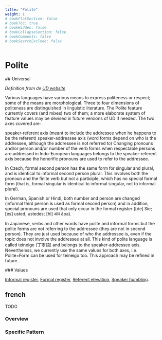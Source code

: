 ```yaml
---
title: "Polite"
weight: 1
# bookFlatSection: false
# bookToc: true
# bookHidden: false
# bookCollapseSection: false
# bookComments: false
# bookSearchExclude: false
---
```


# Polite

## Universal

*Definition from de [UD website](https://universaldependencies.org/u/feat/Person.html)*

Various languages have various means to express politeness or respect; some of the means are morphological. Three to four dimensions of politeness are distinguished in linguistic literature. The Polite feature currently covers (and mixes) two of them; a more elaborate system of feature values may be devised in future versions of UD if needed. The two axes covered are:

speaker-referent axis (meant to include the addressee when he happens to be the referent)
speaker-addressee axis (word forms depend on who is the addressee, although the addressee is not referred to)
Changing pronouns and/or person and/or number of the verb forms when respectable persons are addressed in Indo-European languages belongs to the speaker-referent axis because the honorific pronouns are used to refer to the addressee.

In Czech, formal second person has the same form for singular and plural, and is identical to informal second person plural. This involves both the pronoun and the finite verb but not a participle, which has no special formal form (that is, formal singular is identical to informal singular, not to informal plural).

In German, Spanish or Hindi, both number and person are changed (informal third person is used as formal second person) and in addition, special pronouns are used that only occur in the formal register ([de] Sie; [es] usted, ustedes; [hi] आप āpa).

In Japanese, verbs and other words have polite and informal forms but the polite forms are not referring to the addressee (they are not in second person). They are just used because of who the addressee is, even if the topic does not involve the addressee at all. This kind of polite language is called teineigo (丁寧語) and belongs to the speaker-addressee axis. Nevertheless, we currently use the same values for both axes, i.e. Polite=Form can be used for teineigo too. This approach may be refined in future.

### Values

[Informal register](https://universaldependencies.org/u/feat/Polite.html#Infm),
[Formal register](https://universaldependencies.org/u/feat/Polite.html#Form),
[Referent elevation](https://universaldependencies.org/u/feat/Polite.html#Elev),
[Speaker humbling](https://universaldependencies.org/u/feat/Polite.html#Humb).

## french

TODO
### Overview

### Specific Pattern


